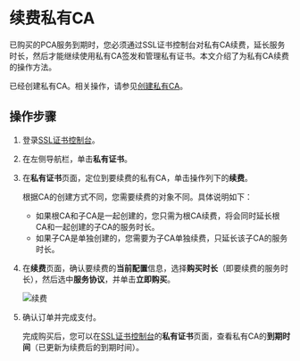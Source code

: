 # 续费私有CA

已购买的PCA服务到期时，您必须通过SSL证书控制台对私有CA续费，延长服务时长，然后才能继续使用私有CA签发和管理私有证书。本文介绍了为私有CA续费的操作方法。

已经创建私有CA。相关操作，请参见[创建私有CA](/cn.zh-CN/私有证书/私有CA管理/创建私有CA.md)。

## 操作步骤

1.  登录[SSL证书控制台](https://yundunnext.console.aliyun.com/?p=cas)。

2.  在左侧导航栏，单击**私有证书**。

3.  在**私有证书**页面，定位到要续费的私有CA，单击操作列下的**续费**。

    根据CA的创建方式不同，您需要续费的对象不同。具体说明如下：

    -   如果根CA和子CA是一起创建的，您只需为根CA续费，将会同时延长根CA和一起创建的子CA的服务时长。
    -   如果子CA是单独创建的，您需要为子CA单独续费，只延长该子CA的服务时长。
4.  在**续费**页面，确认要续费的**当前配置**信息，选择**购买时长**（即要续费的服务时长），然后选中**服务协议**，并单击**立即购买**。

    ![续费](https://static-aliyun-doc.oss-accelerate.aliyuncs.com/assets/img/zh-CN/3896416161/p253404.png)

5.  确认订单并完成支付。

    完成购买后，您可以在[SSL证书控制台](https://yundunnext.console.aliyun.com/?p=cas)的**私有证书**页面，查看私有CA的**到期时间**（已更新为续费后的到期时间）。


